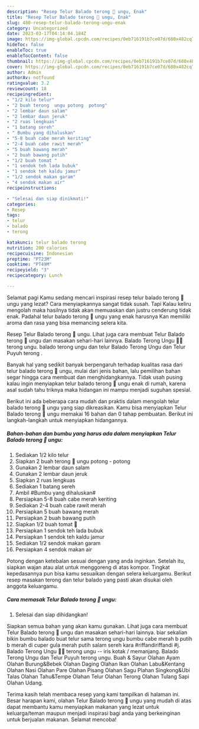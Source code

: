 ```yaml
---
description: "Resep Telur Balado terong 🍆 ungu, Enak"
title: "Resep Telur Balado terong 🍆 ungu, Enak"
slug: 480-resep-telur-balado-terong-ungu-enak
category: Uncategorized
date: 2023-03-17T04:14:04.184Z
image: https://img-global.cpcdn.com/recipes/0eb716191b7ce07d/680x482cq70/telur-balado-terong-ungu-foto-resep-utama.jpg
hideToc: false
enableToc: true
enableTocContent: false
thumbnail: https://img-global.cpcdn.com/recipes/0eb716191b7ce07d/680x482cq70/telur-balado-terong-ungu-foto-resep-utama.jpg
cover: https://img-global.cpcdn.com/recipes/0eb716191b7ce07d/680x482cq70/telur-balado-terong-ungu-foto-resep-utama.jpg
author: Admin
authorAv: notfound
ratingvalue: 3.2
reviewcount: 18
recipeingredient:
- "1/2 kilo telur"
- "2 buah terong  ungu potong  potong"
- "2 lembar daun salam"
- "2 lembar daun jeruk"
- "2 ruas lengkuas"
- "1 batang sereh"
- " Bumbu yang dihaluskan"
- "5-8 buah cabe merah keriting"
- "2-4 buah cabe rawit merah"
- "5 buah bawang merah"
- "2 buah bawang putih"
- "1/2 buah tomat "
- "1 sendok teh lada bubuk"
- "1 sendok teh kaldu jamur"
- "1/2 sendok makan garam"
- "4 sendok makan air"
recipeinstructions:

- "Selesai dan siap dinikmati!"
categories:
- Resep
tags:
- telur
- balado
- terong

katakunci: telur balado terong 
nutrition: 200 calories
recipecuisine: Indonesian
preptime: "PT23M"
cooktime: "PT49M"
recipeyield: "3"
recipecategory: Lunch

---
```



Selamat pagi Kamu sedang mencari inspirasi resep telur balado terong 🍆 ungu yang lezat? Cara menyiapkannya sangat tidak susah. Tapi Kalau keliru mengolah maka hasilnya tidak akan memuaskan dan justru cenderung tidak enak. Padahal telur balado terong 🍆 ungu yang enak harusnya Kan memiliki aroma dan rasa yang bisa memancing selera kita.


Resep Telur Balado terong 🍆 ungu. Lihat juga cara membuat Telur Balado terong 🍆 ungu dan masakan sehari-hari lainnya. Balado Terong Ungu 🍆🍆 terong ungu. balado terong ungu dan telur Balado Terong Ungu dan Telur Puyuh terong .

Banyak hal yang sedikit banyak berpengaruh terhadap kualitas rasa dari telur balado terong 🍆 ungu, mulai dari jenis bahan, lalu pemilihan bahan segar hingga cara membuat dan menghidangkannya. Tidak usah pusing kalau ingin menyiapkan telur balado terong 🍆 ungu enak di rumah, karena asal sudah tahu triknya maka hidangan ini mampu menjadi suguhan spesial.


Berikut ini ada beberapa cara mudah dan praktis dalam mengolah telur balado terong 🍆 ungu yang siap dikreasikan. Kamu bisa menyiapkan Telur Balado terong 🍆 ungu memakai 16 bahan dan 0 tahap pembuatan. Berikut ini langkah-langkah untuk menyiapkan hidangannya.

<!--inarticleads1-->

##### Bahan-bahan dan bumbu yang harus ada dalam menyiapkan Telur Balado terong 🍆 ungu:

1. Sediakan 1/2 kilo telur
1. Siapkan 2 buah terong 🍆 ungu potong - potong
1. Gunakan 2 lembar daun salam
1. Gunakan 2 lembar daun jeruk
1. Siapkan 2 ruas lengkuas
1. Sediakan 1 batang sereh
1. Ambil  #Bumbu yang dihaluskan#
1. Persiapkan 5-8 buah cabe merah keriting
1. Sediakan 2-4 buah cabe rawit merah
1. Persiapkan 5 buah bawang merah
1. Persiapkan 2 buah bawang putih
1. Siapkan 1/2 buah tomat 🍅
1. Persiapkan 1 sendok teh lada bubuk
1. Persiapkan 1 sendok teh kaldu jamur
1. Sediakan 1/2 sendok makan garam
1. Persiapkan 4 sendok makan air


Potong dengan ketebalan sesuai dengan yang anda inginkan. Setelah itu, siapkan wajan atau alat untuk menggoreng di atas kompor. Tingkat kepedasannya pun bisa kamu sesuaikan dengan selera keluargamu. Berikut resep masakan terong dan telur balado yang pasti akan disukai oleh anggota keluargamu. 

<!--inarticleads2-->

##### Cara memasak Telur Balado terong 🍆 ungu:


1. Selesai dan siap dihidangkan!

Siapkan semua bahan yang akan kamu gunakan. Lihat juga cara membuat Telur Balado terong 🍆 ungu dan masakan sehari-hari lainnya. biar sekalian bikin bumbu balado buat telur sama terong ungu bumbu cabe merah b putih b merah di cuper gula merah putih salam sereh kara #riffandiriffandi #j. Balado Terong Ungu 🍆🍆 terong ungu -- iris kotak / memanjang. Balado Terong Ungu dan Telur Puyuh terong ungu. Buah &amp; Sayur Olahan Ayam Olahan Burung&amp;Bebek Olahan Daging Olahan Ikan Olahan Labu&amp;Kentang Olahan Nasi Olahan Pare Olahan Pisang Olahan Sagu Plahan Singkong&amp;Ubi Talas Olahan Tahu&amp;Tempe Olahan Telur Olahan Terong Olahan Tulang Sapi Olahan Udang. 

Terima kasih telah membaca resep yang kami tampilkan di halaman ini. Besar harapan kami, olahan Telur Balado terong 🍆 ungu yang mudah di atas dapat membantu kamu menyiapkan makanan yang lezat untuk keluarga/teman maupun menjadi inspirasi bagi anda yang berkeinginan untuk berjualan makanan. Selamat mencoba!
